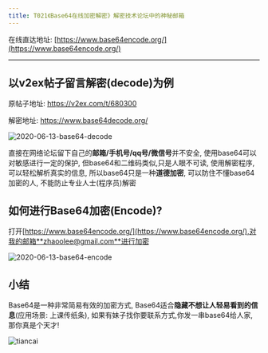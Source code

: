 ```yaml
---
title: T021《Base64在线加密解密》解密技术论坛中的神秘邮箱
---
```



在线直达地址: [https://www.base64encode.org/](https://www.base64encode.org/)

---



## 以v2ex帖子留言解密(decode)为例



原帖子地址: https://v2ex.com/t/680300

解密地址: https://www.base64decode.org/

![2020-06-13-base64-decode](https://www.v2fy.com/asset/0i/OnlineToolsBook/OnlineToolsBookMD/021-base64.assets/2020-06-13-base64-decode.gif)



直接在网络论坛留下自己的**邮箱/手机号/qq号/微信号**并不安全, 使用base64可以对敏感进行一定的保护, 但base64和二维码类似,只是人眼不可读, 使用解密程序,可以轻松解析真实的信息, 所以base64只是一种**道德加密**, 可以防住不懂base64加密的人,  不能防止专业人士(程序员)解密



## 如何进行Base64加密(Encode)?

打开[https://www.base64encode.org/](https://www.base64encode.org/),对我的邮箱**zhaoolee@gmail.com**进行加密



![2020-06-13-base64-encode](https://www.v2fy.com/asset/0i/OnlineToolsBook/OnlineToolsBookMD/021-base64.assets/2020-06-13-base64-encode.gif)



## 小结

Base64是一种非常简易有效的加密方式, Base64适合**隐藏不想让人轻易看到的信息**(应用场景: 上课传纸条), 如果有妹子找你要联系方式,你发一串base64给人家, 那你真是个天才!



![tiancai](https://www.v2fy.com/asset/0i/OnlineToolsBook/OnlineToolsBookMD/021-base64.assets/tiancai.jpg)

